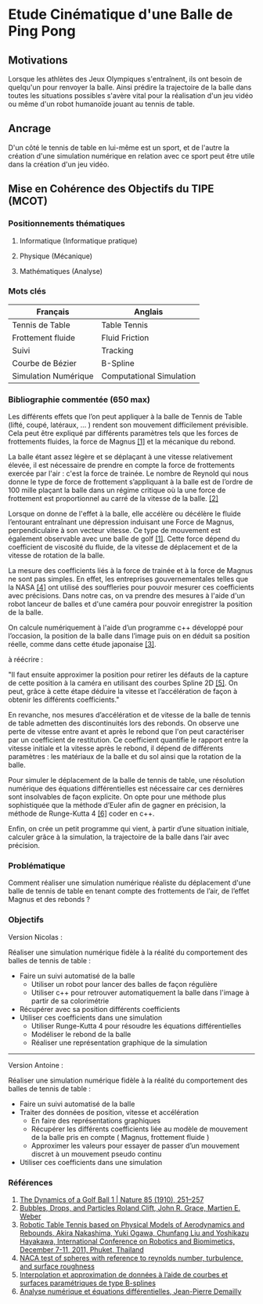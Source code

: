# Etude Cinématique d'une Balle de Ping Pong

## Motivations

Lorsque les athlètes des Jeux Olympiques s'entraînent, ils ont besoin de quelqu'un pour renvoyer la balle. Ainsi prédire la trajectoire de la balle dans toutes les situations possibles s'avère vital pour la réalisation d'un jeu vidéo ou même d'un robot humanoïde jouant au tennis de table.

## Ancrage

D'un côté le tennis de table en lui-même est un sport, et de l'autre la création d'une simulation numérique en relation avec ce sport peut être utile dans la création d'un jeu vidéo.

## Mise en Cohérence des Objectifs du TIPE (MCOT)

### Positionnements thématiques

1. Informatique (Informatique pratique)

2. Physique (Mécanique)

3. Mathématiques (Analyse)


### Mots clés

| Français             | Anglais                  |
| -------------------- | ------------------------ |
| Tennis de Table      | Table Tennis             |
| Frottement fluide    | Fluid Friction           |
| Suivi                | Tracking                 |
| Courbe de Bézier     | B-Spline                 |
| Simulation Numérique | Computational Simulation |


### Bibliographie commentée (650 max)

Les différents effets que l’on peut appliquer à la balle de Tennis de Table (lifté, coupé, latéraux, … ) rendent son mouvement difficilement prévisible. Cela peut être expliqué par différents paramètres tels que les forces de frottements fluides, la force de Magnus [[1]](#Références) et la mécanique du rebond.

La balle étant assez légère et se déplaçant à une vitesse relativement élevée, il est nécessaire de prendre en compte la force de frottements exercée par l'air : c'est la force de trainée. Le nombre de Reynold qui nous donne le type de force de frottement s’appliquant à la balle est de l’ordre de 100 mille plaçant la balle dans un régime critique où la une force de frottement est proportionnel au carré de la vitesse de la balle. [[2]](#Références)

Lorsque on donne de l'effet à la balle, elle accélère ou décélère le fluide l’entourant entraînant une dépression induisant une Force de Magnus, perpendiculaire à son vecteur vitesse. Ce type de mouvement est également observable avec une balle de golf [[1]](#Références). Cette force dépend du coefficient de viscosité du fluide, de la vitesse de déplacement et de la vitesse de rotation de la balle.

La mesure des coefficients liés à la force de trainée et à la force de Magnus ne sont pas simples. En effet, les entreprises gouvernementales telles que la NASA [[4]](#Références) ont utilisé des souffleries pour pouvoir mesurer ces coefficients avec précisions. Dans notre cas, on va prendre des mesures à l'aide d'un robot lanceur de balles et d'une caméra pour pouvoir enregistrer la position de la balle.

On calcule numériquement à l'aide d’un programme c++ développé pour l’occasion, la position de la balle dans l’image puis on en déduit sa position réelle, comme dans cette étude japonaise [[3]](#Références).


à réécrire :

"Il faut ensuite approximer la position pour retirer les défauts de la capture de cette position à la caméra en utilisant des courbes Spline 2D [[5]](#Références). On peut, grâce à cette étape déduire la vitesse et l’accélération de façon à obtenir les différents coefficients."

En revanche, nos mesures d’accélération et de vitesse de la balle de tennis de table  admetten des discontinuités lors des rebonds. On observe une perte de vitesse entre avant et après le rebond que l'on peut caractériser par un coefficient de restitution. Ce coefficient quantifie le rapport entre la vitesse initiale et la vitesse après le rebond, il dépend de différents paramètres : les matériaux de la balle et du sol ainsi que la rotation de la balle.

Pour simuler le déplacement de la balle de tennis de table, une résolution numérique des équations différentielles est nécessaire car ces dernières sont insolvables de façon explicite. On opte pour une méthode plus sophistiquée que la méthode d’Euler afin de gagner en précision, la méthode de Runge-Kutta 4 [[6]](#Références) coder en c++.

Enfin, on crée un petit programme qui vient, à partir d’une situation initiale, calculer grâce à la simulation, la trajectoire de la balle dans l’air avec précision.

### Problématique

Comment réaliser une simulation numérique réaliste du déplacement d'une balle de tennis de table en tenant compte des frottements de l’air, de l’effet Magnus et des rebonds ?

### Objectifs

Version Nicolas :

Réaliser une simulation numérique fidèle à la réalité du comportement des balles de tennis de table :
- Faire un suivi automatisé de la balle
  - Utiliser un robot pour lancer des balles de façon régulière
  - Utiliser c++ pour retrouver automatiquement la balle dans l'image à partir de sa colorimétrie
- Récupérer avec sa position différents coefficients
- Utiliser ces coefficients dans une simulation
  - Utiliser Runge-Kutta 4 pour résoudre les équations différentielles
  - Modéliser le rebond de la balle
  - Réaliser une représentation graphique de la simulation
---
Version Antoine :

Réaliser une simulation numérique fidèle à la réalité du comportement des balles de tennis de table :
- Faire un suivi automatisé de la balle
- Traiter des données de position, vitesse et accélération
  - En faire des représentations graphiques
  - Récupérer les différents coefficients liée au modèle de mouvement de la balle pris en compte ( Magnus, frottement fluide )
  - Approximer les valeurs pour essayer de passer d’un mouvement discret à un mouvement pseudo continu
- Utiliser ces coefficients dans une simulation


### Références
1. [The Dynamics of a Golf Ball 1 | Nature 85 (1910), 251–257](sources/The-dynamics-of-a-golf-ball.pdf)
2. [Bubbles, Drops, and Particles Roland Clift, John R. Grace, Martien E. Weber](sources/Bubbles-drops-and-particles.epub)
3. [Robotic Table Tennis based on Physical Models of Aerodynamics and Rebounds, Akira Nakashima, Yuki Ogawa, Chunfang Liu and Yoshikazu Hayakawa, International Conference on Robotics and Biomimetics, December 7-11, 2011, Phuket, Thailand](sources/Robotic-Table-Tennis-based-on-Physical-Models-of-Aerodynamics-and-Rebounds.pdf)
4. [NACA test of spheres with reference to reynolds number, turbulence, and surface roughness](sources/NACA-test-of-spheres-with-reference-to-reynolds-number-turbulence-and-surface-roughness.pdf)
5. [Interpolation et approximation de données à l’aide de courbes et surfaces paramétriques de type B-splines](sources/Splines-3D.pdf)
6. [Analyse numérique et équations différentielles, Jean-Pierre Demailly](sources/Analyse-numérique-et-équations-différentielles-Jean-Pierre-DEMAILLY.pdf)
